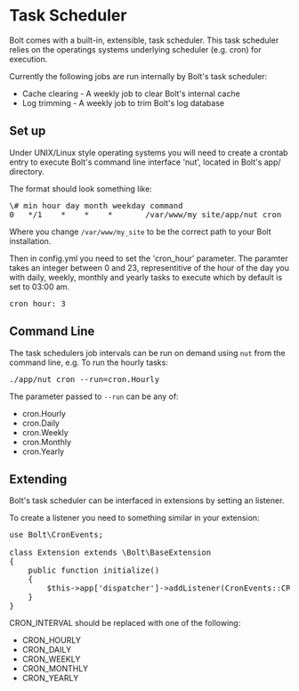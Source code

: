Task Scheduler
==============

Bolt comes with a built-in, extensible, task scheduler. This task scheduler 
relies on the operatings systems underlying scheduler (e.g. cron) for execution.

Currently the following jobs are run internally by Bolt's task scheduler:

  - Cache clearing - A weekly job to clear Bolt's internal cache
  - Log trimming - A weekly job to trim Bolt's log database

Set up
------

Under UNIX/Linux style operating systems you will need to create a crontab entry
to execute Bolt's command line interface 'nut', located in Bolt's app/ directory.

The format should look something like:
<pre class="brush: plain">
\# min hour day month weekday command
0   */1    *    *    *       /var/www/my_site/app/nut cron
</pre>

Where you change `/var/www/my_site` to be the correct path to your Bolt 
installation.

Then in config.yml you need to set the 'cron_hour' parameter.  The paramter 
takes an integer between 0 and 23, representitive of the hour of the day you 
with daily, weekly, monthly and yearly tasks to execute which by default is set 
to 03:00 am.

<pre class="brush: plain">
cron_hour: 3
</pre>

Command Line
------------

The task schedulers job intervals can be run on demand using `nut` from the 
command line, e.g. To run the hourly tasks:

<pre class="brush: plain">
./app/nut cron --run=cron.Hourly
</pre>

The parameter passed to `--run` can be any of:

  - cron.Hourly
  - cron.Daily
  - cron.Weekly
  - cron.Monthly
  - cron.Yearly 

Extending
---------

Bolt's task scheduler can be interfaced in extensions by setting an listener.

To create a listener you need to something similar in your extension:

<pre class="brush: php">
use Bolt\CronEvents;

class Extension extends \Bolt\BaseExtension
{
    public function initialize()
    {
        $this->app['dispatcher']->addListener(CronEvents::CRON_INTERVAL, array($this, 'myJobCallbackMethod'));
    }
}
</pre>

CRON_INTERVAL should be replaced with one of the following:

  - CRON_HOURLY
  - CRON_DAILY
  - CRON_WEEKLY
  - CRON_MONTHLY
  - CRON_YEARLY


